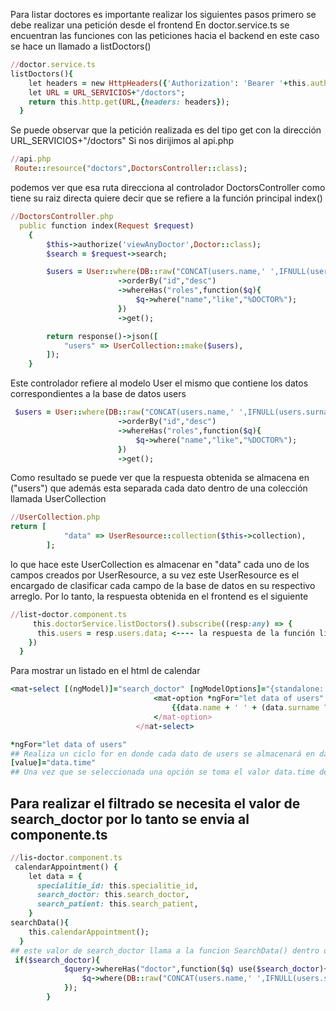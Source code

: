 
Para listar doctores es importante realizar los siguientes pasos
primero se debe realizar una petición desde el frontend
En doctor.service.ts se encuentran las funciones con las peticiones hacia el backend en este caso se hace un llamado a listDoctors()
```ruby
//doctor.service.ts
listDoctors(){
    let headers = new HttpHeaders({'Authorization': 'Bearer '+this.authService.token});
    let URL = URL_SERVICIOS+"/doctors";
    return this.http.get(URL,{headers: headers});
  }
```
Se puede observar que la petición realizada es del tipo get con la dirección URL_SERVICIOS+"/doctors" Si nos dirijimos al api.php
```ruby
//api.php
 Route::resource("doctors",DoctorsController::class);
```
podemos ver que esa ruta direcciona al controlador DoctorsController como tiene su raiz directa quiere decir que se refiere a la función principal index()
```ruby
//DoctorsController.php
  public function index(Request $request)
    {
        $this->authorize('viewAnyDoctor',Doctor::class);
        $search = $request->search;

        $users = User::where(DB::raw("CONCAT(users.name,' ',IFNULL(users.surname,''),' ',users.email)"),"like","%".$search."%")
                        ->orderBy("id","desc")
                        ->whereHas("roles",function($q){
                            $q->where("name","like","%DOCTOR%");
                        })
                        ->get();

        return response()->json([
            "users" => UserCollection::make($users),
        ]);
    }
```
Este controlador refiere al modelo User el mismo que contiene los datos correspondientes a la base de datos users
``` ruby
 $users = User::where(DB::raw("CONCAT(users.name,' ',IFNULL(users.surname,''),' ',users.email)"),"like","%".$search."%")
                        ->orderBy("id","desc")
                        ->whereHas("roles",function($q){
                            $q->where("name","like","%DOCTOR%");
                        })
                        ->get();
```
Como resultado se puede ver que la respuesta obtenida se almacena en ("users") que además esta separada cada dato dentro de una colección llamada UserCollection
``` ruby
//UserCollection.php
return [
            "data" => UserResource::collection($this->collection),
        ];
```
lo que hace este UserCollection es almacenar en "data" cada uno de los campos creados por UserResource, a su vez este UserResource es el encargado de clasificar cada campo de la base de datos en su respectivo arreglo.
Por lo tanto, la respuesta obtenida en el frontend es el siguiente
``` ruby
//list-doctor.component.ts
     this.doctorService.listDoctors().subscribe((resp:any) => {
      this.users = resp.users.data; <---- la respuesta de la función listDoctors() es users.data y la misma para este caso se almacena en la variable users
    })
  }
```
Para mostrar un listado en el html de calendar
``` ruby
<mat-select [(ngModel)]="search_doctor" [ngModelOptions]="{standalone: true}" class="form-control select"  placeholder="Select doctor">
                                <mat-option *ngFor="let data of users" [value]="data.name + ' ' + (data.surname ? data.surname : '')">
                                    {{data.name + ' ' + (data.surname ? data.surname : '')}}
                                </mat-option>
                            </mat-select>
```
``` ruby
*ngFor="let data of users"
## Realiza un ciclo for en donde cada dato de users se almacenará en data que será la encargada de mostrar o devolver valores especificos para visualización como data.name, data_id etc.
[value]="data.time"
## Una vez que se seleccionada una opción se toma el valor data.time de ese usuario y lo pasa a la variable [(ngModel)]="search_doctor"
```
## Para realizar el filtrado se necesita el valor de search_doctor por lo tanto se envia al componente.ts
``` ruby
//lis-doctor.component.ts
 calendarAppointment() {
    let data = {
      specialitie_id: this.specialitie_id,
      search_doctor: this.search_doctor,
      search_patient: this.search_patient,
    }
searchData(){
    this.calendarAppointment();
  }
## este valor de search_doctor llama a la funcion SearchData() dentro del appointment.php el mismo que contiene la función y realizará el filtrado de los appoinments agendados a ese médico
 if($search_doctor){
            $query->whereHas("doctor",function($q) use($search_doctor){
                $q->where(DB::raw("CONCAT(users.name,' ',IFNULL(users.surname,''),' ',IFNULL(users.email,''))"),"like","%".$search_doctor."%");
            });
        }
```
